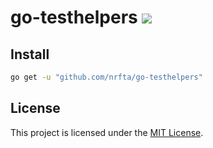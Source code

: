 # go-testhelpers ![](https://github.com/nrfta/go-testhelpers/workflows/CI/badge.svg)

## Install

```sh
go get -u "github.com/nrfta/go-testhelpers"
```

## License

This project is licensed under the [MIT License](LICENSE.md).
